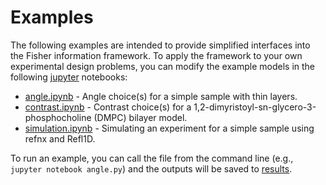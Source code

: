 # Examples
The following examples are intended to provide simplified interfaces into the Fisher information framework. To apply the framework to your own experimental design problems, you can modify the example models in the following [jupyter](https://jupyter.org) notebooks:
* [angle.ipynb](/examples/angle.ipynb) - Angle choice(s) for a simple sample with thin layers.
* [contrast.ipynb](/examples/contrast.ipynb) - Contrast choice(s) for a 1,2-dimyristoyl-sn-glycero-3-phosphocholine (DMPC) bilayer model.
* [simulation.ipynb](/examples/simulation.ipynb) - Simulating an experiment for a simple sample using refnx and Refl1D.

To run an example, you can call the file from the command line (e.g., ```jupyter notebook angle.py```) and the outputs will be saved to [results](/examples/results).
